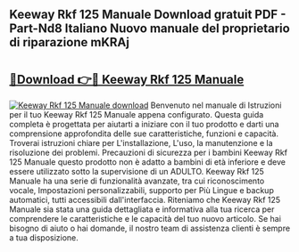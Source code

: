 ## Keeway Rkf 125 Manuale Download gratuit PDF - Part-Nd8 Italiano Nuovo manuale del proprietario di riparazione mKRAj

# <h2><a href="http://dfdh1hs.blite.top/?on=Keeway+Rkf+125+Manuale">🔗Download 👉🔴 Keeway Rkf 125 Manuale</a></h2>

[![Keeway Rkf 125 Manuale download](https://i.imgur.com/lujVjoI.png)](http://dfdh1hs.blite.top/?on=Keeway+Rkf+125+Manuale)
Benvenuto nel manuale di Istruzioni per il tuo Keeway Rkf 125 Manuale appena configurato. Questa guida completa è progettata per aiutarti a iniziare con il tuo prodotto e darti una comprensione approfondita delle sue caratteristiche, funzioni e capacità. Troverai istruzioni chiare per L'installazione, L'uso, la manutenzione e la risoluzione dei problemi. Precauzioni di sicurezza per i bambini Keeway Rkf 125 Manuale questo prodotto non è adatto a bambini di età inferiore e deve essere utilizzato sotto la supervisione di un ADULTO. Keeway Rkf 125 Manuale ha una serie di funzionalità avanzate, tra cui riconoscimento vocale, Impostazioni personalizzabili, supporto per Più Lingue e backup automatici, tutti accessibili dall'interfaccia. Riteniamo che Keeway Rkf 125 Manuale sia stata una guida dettagliata e informativa alla tua ricerca per comprendere le caratteristiche e le capacità del tuo nuovo articolo. Se hai bisogno di aiuto o hai domande, il nostro team di assistenza clienti è sempre a tua disposizione.
